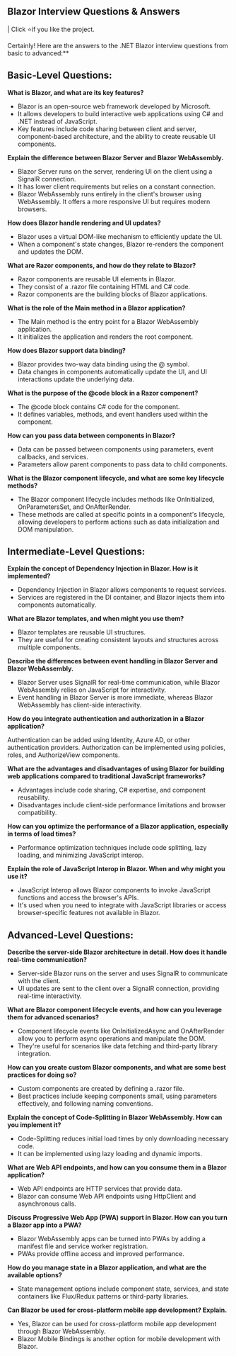 
## Blazor Interview Questions & Answers

| Click ⭐if you like the project.

Certainly! Here are the answers to the .NET Blazor interview questions from basic to advanced:**

## Basic-Level Questions:

**What is Blazor, and what are its key features?**

- Blazor is an open-source web framework developed by Microsoft.
- It allows developers to build interactive web applications using C# and .NET instead of JavaScript.
- Key features include code sharing between client and server, component-based architecture, and the ability to create reusable UI components.

**Explain the difference between Blazor Server and Blazor WebAssembly.**

- Blazor Server runs on the server, rendering UI on the client using a SignalR connection.
- It has lower client requirements but relies on a constant connection.
- Blazor WebAssembly runs entirely in the client's browser using WebAssembly. It offers a more responsive UI but requires modern browsers.

**How does Blazor handle rendering and UI updates?**

- Blazor uses a virtual DOM-like mechanism to efficiently update the UI.
- When a component's state changes, Blazor re-renders the component and updates the DOM.

**What are Razor components, and how do they relate to Blazor?**

- Razor components are reusable UI elements in Blazor.
- They consist of a .razor file containing HTML and C# code.
- Razor components are the building blocks of Blazor applications.

**What is the role of the Main method in a Blazor application?**

- The Main method is the entry point for a Blazor WebAssembly application.
- It initializes the application and renders the root component.

**How does Blazor support data binding?**

- Blazor provides two-way data binding using the @ symbol.
- Data changes in components automatically update the UI, and UI interactions update the underlying data.

**What is the purpose of the @code block in a Razor component?**

- The @code block contains C# code for the component.
- It defines variables, methods, and event handlers used within the component.

**How can you pass data between components in Blazor?**

- Data can be passed between components using parameters, event callbacks, and services.
- Parameters allow parent components to pass data to child components.

**What is the Blazor component lifecycle, and what are some key lifecycle methods?**

- The Blazor component lifecycle includes methods like OnInitialized, OnParametersSet, and OnAfterRender.
- These methods are called at specific points in a component's lifecycle, allowing developers to perform actions such as data initialization and DOM manipulation.

## Intermediate-Level Questions:

**Explain the concept of Dependency Injection in Blazor. How is it implemented?**

- Dependency Injection in Blazor allows components to request services.
- Services are registered in the DI container, and Blazor injects them into components automatically.

**What are Blazor templates, and when might you use them?**

- Blazor templates are reusable UI structures.
- They are useful for creating consistent layouts and structures across multiple components.

**Describe the differences between event handling in Blazor Server and Blazor WebAssembly.**

- Blazor Server uses SignalR for real-time communication, while Blazor WebAssembly relies on JavaScript for interactivity.
- Event handling in Blazor Server is more immediate, whereas Blazor WebAssembly has client-side interactivity.

**How do you integrate authentication and authorization in a Blazor application?**

Authentication can be added using Identity, Azure AD, or other authentication providers.
Authorization can be implemented using policies, roles, and AuthorizeView components.

**What are the advantages and disadvantages of using Blazor for building web applications compared to traditional JavaScript frameworks?**

- Advantages include code sharing, C# expertise, and component reusability.
- Disadvantages include client-side performance limitations and browser compatibility.

**How can you optimize the performance of a Blazor application, especially in terms of load times?**

- Performance optimization techniques include code splitting, lazy loading, and minimizing JavaScript interop.

**Explain the role of JavaScript Interop in Blazor. When and why might you use it?**

- JavaScript Interop allows Blazor components to invoke JavaScript functions and access the browser's APIs.
- It's used when you need to integrate with JavaScript libraries or access browser-specific features not available in Blazor.

## Advanced-Level Questions:

**Describe the server-side Blazor architecture in detail. How does it handle real-time communication?**

- Server-side Blazor runs on the server and uses SignalR to communicate with the client.
- UI updates are sent to the client over a SignalR connection, providing real-time interactivity.

**What are Blazor component lifecycle events, and how can you leverage them for advanced scenarios?**

- Component lifecycle events like OnInitializedAsync and OnAfterRender allow you to perform async operations and manipulate the DOM.
- They're useful for scenarios like data fetching and third-party library integration.

**How can you create custom Blazor components, and what are some best practices for doing so?**

- Custom components are created by defining a .razor file.
- Best practices include keeping components small, using parameters effectively, and following naming conventions.

**Explain the concept of Code-Splitting in Blazor WebAssembly. How can you implement it?**

- Code-Splitting reduces initial load times by only downloading necessary code.
- It can be implemented using lazy loading and dynamic imports.

**What are Web API endpoints, and how can you consume them in a Blazor application?**

- Web API endpoints are HTTP services that provide data.
- Blazor can consume Web API endpoints using HttpClient and asynchronous calls.

**Discuss Progressive Web App (PWA) support in Blazor. How can you turn a Blazor app into a PWA?**

- Blazor WebAssembly apps can be turned into PWAs by adding a manifest file and service worker registration.
- PWAs provide offline access and improved performance.

**How do you manage state in a Blazor application, and what are the available options?**

- State management options include component state, services, and state containers like Flux/Redux patterns or third-party libraries.

**Can Blazor be used for cross-platform mobile app development? Explain.**

- Yes, Blazor can be used for cross-platform mobile app development through Blazor WebAssembly.
- Blazor Mobile Bindings is another option for mobile development with Blazor.
